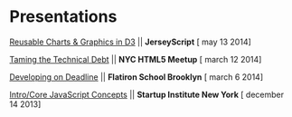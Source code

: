 Presentations
=============

[Reusable Charts & Graphics in D3](http://brittanystoroz.github.io/presentations/reusable-d3/index.html#/) || **JerseyScript** [ may 13 2014]

[Taming the Technical Debt](http://brittanystoroz.github.io/presentations/taming-tech-debt/index.html#/) || **NYC HTML5 Meetup** [ march 12 2014]

[Developing on Deadline](http://brittanystoroz.github.io/presentations/taming-tech-debt-lite/index.html#/) || **Flatiron School Brooklyn** [ march 6 2014]

[Intro/Core JavaScript Concepts](http://brittanystoroz.github.io/presentations/js-lite/index.html#/) || **Startup Institute New York** [ december 14 2013]
